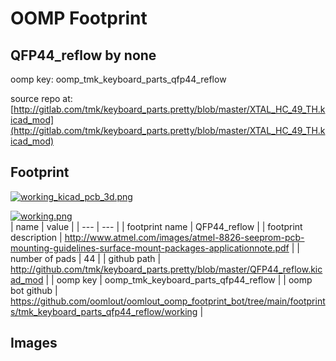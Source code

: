 # OOMP Footprint  
## QFP44_reflow  by none  
  
oomp key: oomp_tmk_keyboard_parts_qfp44_reflow  
  
source repo at: [http://gitlab.com/tmk/keyboard_parts.pretty/blob/master/XTAL_HC_49_TH.kicad_mod](http://gitlab.com/tmk/keyboard_parts.pretty/blob/master/XTAL_HC_49_TH.kicad_mod)  
## Footprint  
  
[![working_kicad_pcb_3d.png](working_kicad_pcb_3d_600.png)](working_kicad_pcb_3d.png)  
  
[![working.png](working_600.png)](working.png)  
| name | value | 
| --- | --- | 
| footprint name | QFP44_reflow | 
| footprint description | http://www.atmel.com/images/atmel-8826-seeprom-pcb-mounting-guidelines-surface-mount-packages-applicationnote.pdf | 
| number of pads | 44 | 
| github path | http://github.com/tmk/keyboard_parts.pretty/blob/master/QFP44_reflow.kicad_mod | 
| oomp key | oomp_tmk_keyboard_parts_qfp44_reflow | 
| oomp bot github | https://github.com/oomlout/oomlout_oomp_footprint_bot/tree/main/footprints/tmk_keyboard_parts_qfp44_reflow/working | 
## Images  
